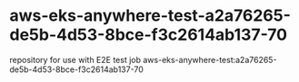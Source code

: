 # aws-eks-anywhere-test-a2a76265-de5b-4d53-8bce-f3c2614ab137-70
repository for use with E2E test job aws-eks-anywhere-test:a2a76265-de5b-4d53-8bce-f3c2614ab137-70

